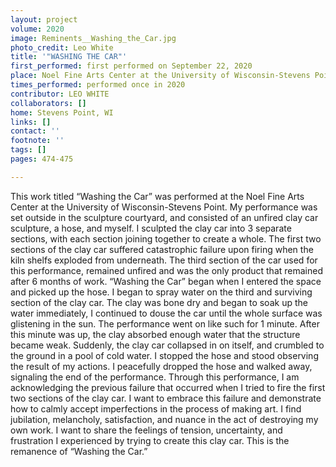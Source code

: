 ```yaml
---
layout: project
volume: 2020
image: Reminents__Washing_the_Car.jpg
photo_credit: Leo White
title: '"WASHING THE CAR"'
first_performed: first performed on September 22, 2020
place: Noel Fine Arts Center at the University of Wisconsin-Stevens Point
times_performed: performed once in 2020
contributor: LEO WHITE
collaborators: []
home: Stevens Point, WI
links: []
contact: ''
footnote: ''
tags: []
pages: 474-475

---
```


This work titled “Washing the Car” was performed at the Noel Fine Arts Center at the University of Wisconsin-Stevens Point. My performance was set outside in the sculpture courtyard, and consisted of an unfired clay car sculpture, a hose, and myself. I sculpted the clay car into 3 separate sections, with each section joining together to create a whole. The first two sections of the clay car suffered catastrophic failure upon firing when the kiln shelfs exploded from underneath. The third section of the car used for this performance, remained unfired and was the only product that remained after 6 months of work. “Washing the Car” began when I entered the space and picked up the hose. I began to spray water on the third and surviving section of the clay car. The clay was bone dry and began to soak up the water immediately, I continued to douse the car until the whole surface was glistening in the sun. The performance went on like such for 1 minute. After this minute was up, the clay absorbed enough water that the structure became weak. Suddenly, the clay car collapsed in on itself, and crumbled to the ground in a pool of cold water. I stopped the hose and stood observing the result of my actions. I peacefully dropped the hose and walked away, signaling the end of the performance. Through this performance, I am acknowledging the previous failure that occurred when I tried to fire the first two sections of the clay car. I want to embrace this failure and demonstrate how to calmly accept imperfections in the process of making art. I find jubilation, melancholy, satisfaction, and nuance in the act of destroying my own work. I want to share the feelings of tension, uncertainty, and frustration I experienced by trying to create this clay car. This is the remanence of “Washing the Car.”
